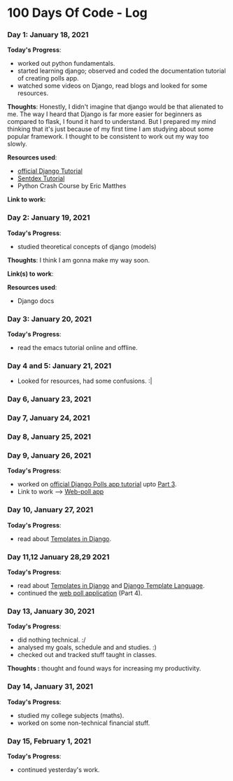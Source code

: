 # 100 Days Of Code - Log

### Day 1: January 18, 2021 

**Today's Progress**: 
* worked out python fundamentals.
* started learning django; observed and coded the documentation tutorial of creating polls app.
* watched some videos on Django, read blogs and looked for some resources.

**Thoughts**:
Honestly, I didn't imagine that django would be that alienated to me. The way I heard that Django is far more easier for beginners as compared to flask, I found it hard to understand. But I prepared my mind thinking that it's just because of my first time I am studying about some popular framework. I thought to be consistent to work out my way too slowly.

**Resources used**:
* [official Django Tutorial ](https://docs.djangoproject.com/en/3.1/intro/tutorial01/)
* [Sentdex Tutorial](https://pythonprogramming.net/django-web-development-python-tutorial/)
* Python Crash Course by Eric Matthes

**Link to work:** 

### Day 2: January 19, 2021 

**Today's Progress**: 
* studied theoretical concepts of django (models)

**Thoughts**: I think I am gonna make my way soon.

**Link(s) to work**: 

**Resources used**: 
* Django docs

### Day 3: January 20, 2021

**Today's Progress**:
* read the emacs tutorial online and offline.

### Day 4 and 5: January 21, 2021
* Looked for resources, had some confusions. :|


### Day 6, January 23, 2021
### Day 7, January 24, 2021
### Day 8, January 25, 2021
### Day 9, January 26, 2021

**Today's Progress**:
* worked on [official Django Polls app tutorial](https://docs.djangoproject.com/en/3.1/intro/tutorial01/) upto [Part 3](https://docs.djangoproject.com/en/3.1/intro/tutorial03/).
* Link to work --> [Web-poll app](https://github.com/aksv-avni/Django-web-poll-app)

### Day 10, January 27, 2021
**Today's Progress**:
* read about [Templates in Django](https://docs.djangoproject.com/en/3.0/topics/templates/#django.template.loader.engines).

### Day 11,12 January 28,29 2021
**Today's Progress**:
* read about [Templates in Django](https://docs.djangoproject.com/en/3.0/topics/templates/#django.template.loader.engines) and [Django Template Language](https://docs.djangoproject.com/en/3.1/ref/templates/language/).
* continued the [web poll application](https://docs.djangoproject.com/en/3.1/intro/tutorial04/) (Part 4).



### Day 13, January 30, 2021
**Today's Progress**:
* did nothing technical. :/
* analysed my goals, schedule and and studies. :)
* checked out and tracked stuff taught in classes.

**Thoughts :** thought and found ways for increasing my productivity. 

### Day 14, January 31, 2021
**Today's Progress**:
* studied my college subjects (maths).
* worked on some non-technical financial stuff.

### Day 15, February 1, 2021
**Today's Progress**:
* continued yesterday's work.
